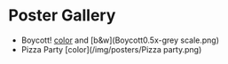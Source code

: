 # Poster Gallery

* Boycott! [color](./Boycott0.5x.png) and [b&w](Boycott0.5x-grey scale.png)
* Pizza Party [color](/img/posters/Pizza party.png)
